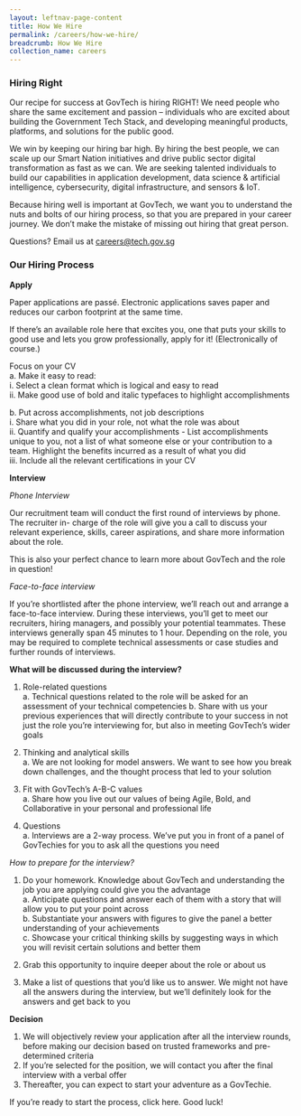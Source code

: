 ```yaml
---
layout: leftnav-page-content
title: How We Hire
permalink: /careers/how-we-hire/
breadcrumb: How We Hire
collection_name: careers
---
```


### **Hiring Right**

Our recipe for success at GovTech is hiring RIGHT! We need people who share the same excitement and passion – individuals who are excited about building the Government Tech Stack, and developing meaningful products, platforms, and solutions for the public good. 

We win by keeping our hiring bar high. By hiring the best people, we can scale up our Smart Nation initiatives and drive public sector digital transformation as fast as we can. We are seeking talented individuals to build our capabilities in application development, data science & artificial intelligence, cybersecurity, digital infrastructure, and sensors & IoT.

Because hiring well is important at GovTech, we want you to understand the nuts and bolts of our hiring process, so that you are prepared in your career journey. We don’t make the mistake of missing out hiring that great person.

Questions? Email us at <careers@tech.gov.sg>

### **Our Hiring Process**

**Apply**

Paper applications are passé. Electronic applications saves paper and reduces our carbon footprint at the same time.

If there’s an available role here that excites you, one that puts your skills to good use and lets you grow professionally, apply for it! (Electronically of course.)

  Focus on your CV<br>
  a. Make it easy to read:<br>
    i. Select a clean format which is logical and easy to read<br>
    ii. Make good use of bold and italic typefaces to highlight accomplishments
    
  b. Put across accomplishments, not job descriptions<br>
    i. Share what you did in your role, not what the role was about<br>
    ii. Quantify and qualify your accomplishments - List accomplishments unique to you, not a list of what someone else or your contribution to a team. Highlight the benefits incurred as a result of what you did<br>
    iii. Include all the relevant certifications in your CV

**Interview**

*Phone Interview*

Our recruitment team will conduct the first round of interviews by phone. The recruiter in- charge of the role will give you a call to discuss your relevant experience, skills, career aspirations, and share more information about the role.

This is also your perfect chance to learn more about GovTech and the role in question!

*Face-to-face interview*

If you’re shortlisted after the phone interview, we’ll reach out and arrange a face-to-face interview. During these interviews, you’ll get to meet our recruiters, hiring managers, and possibly your potential teammates. These interviews generally span 45 minutes to 1 hour. Depending on the role, you may be required to complete technical assessments or case studies and further rounds of interviews.

**What will be discussed during the interview?**

1) Role-related questions<br>
  a. Technical questions related to the role will be asked for an assessment of your technical competencies<b4>
  b. Share with us your previous experiences that will directly contribute to your success in not just the role you’re interviewing for, but also in meeting GovTech’s wider goals
  
2) Thinking and analytical skills<br>
  a. We are not looking for model answers. We want to see how you break down challenges, and the thought process that led to your solution
  
3) Fit with GovTech’s A-B-C values<br>
  a. Share how you live out our values of being Agile, Bold, and Collaborative in your personal and professional life
  
4) Questions<br>
  a. Interviews are a 2-way process. We’ve put you in front of a panel of GovTechies for you to ask all the questions you need

*How to prepare for the interview?*

1) Do your homework. Knowledge about GovTech and understanding the job you are applying could give you the advantage<br>
  a. Anticipate questions and answer each of them with a story that will allow you to put your point across<br>
  b. Substantiate your answers with figures to give the panel a better understanding of your achievements<br>
  c. Showcase your critical thinking skills by suggesting ways in which you will revisit certain solutions and better them
 
2) Grab this opportunity to inquire deeper about the role or about us

3) Make a list of questions that you’d like us to answer. We might not have all the answers during the interview, but we’ll definitely look for the answers and get back to you

**Decision**

1) We will objectively review your application after all the interview rounds, before making our decision based on trusted frameworks and pre-determined criteria
2) If you’re selected for the position, we will contact you after the final interview with a verbal offer
3) Thereafter, you can expect to start your adventure as a GovTechie.


If you’re ready to start the process, click here. Good luck!
